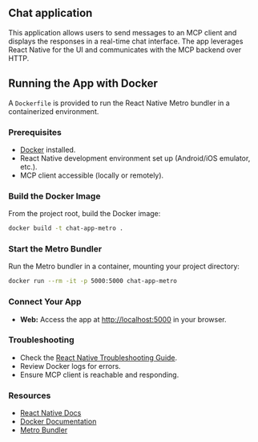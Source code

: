 ## Chat application

This application allows users to send messages to an MCP client and displays the responses in a real-time chat interface. The app leverages React Native for the UI and communicates with the MCP backend over HTTP.

## Running the App with Docker

A `Dockerfile` is provided to run the React Native Metro bundler in a containerized environment.

### Prerequisites

- [Docker](https://docs.docker.com/get-docker/) installed.
- React Native development environment set up (Android/iOS emulator, etc.).
- MCP client accessible (locally or remotely).

### Build the Docker Image

From the project root, build the Docker image:

```sh
docker build -t chat-app-metro .
```

### Start the Metro Bundler

Run the Metro bundler in a container, mounting your project directory:

```sh
docker run --rm -it -p 5000:5000 chat-app-metro
```

### Connect Your App

- **Web:** Access the app at [http://localhost:5000](http://localhost:5000) in your browser.


### Troubleshooting

- Check the [React Native Troubleshooting Guide](https://reactnative.dev/docs/troubleshooting).
- Review Docker logs for errors.
- Ensure MCP client is reachable and responding.

### Resources

- [React Native Docs](https://reactnative.dev/)
- [Docker Documentation](https://docs.docker.com/)
- [Metro Bundler](https://facebook.github.io/metro/)
